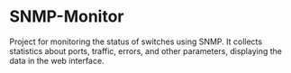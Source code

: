 # SNMP-Monitor
Project for monitoring the status of switches using SNMP. It collects statistics about ports, traffic, errors, and other parameters, displaying the data in the web interface.
